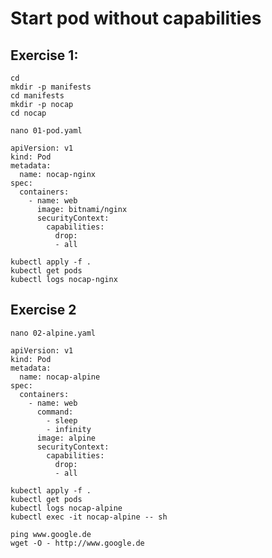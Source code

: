 # Start pod without capabilities 

## Exercise 1:

```
cd
mkdir -p manifests
cd manifests
mkdir -p nocap
cd nocap
```

```
nano 01-pod.yaml
```

```
apiVersion: v1
kind: Pod
metadata:
  name: nocap-nginx 
spec:
  containers:
    - name: web
      image: bitnami/nginx 
      securityContext:
        capabilities:
          drop:
          - all
```


```
kubectl apply -f .
kubectl get pods
kubectl logs nocap-nginx
```


## Exercise 2 

```
nano 02-alpine.yaml
```

```
apiVersion: v1
kind: Pod
metadata:
  name: nocap-alpine 
spec:
  containers:
    - name: web
      command:
        - sleep
        - infinity 
      image: alpine 
      securityContext:
        capabilities:
          drop:
          - all
```


```
kubectl apply -f .
kubectl get pods
kubectl logs nocap-alpine
kubectl exec -it nocap-alpine -- sh 
```

```
ping www.google.de
wget -O - http://www.google.de
```
